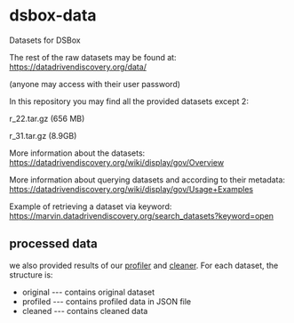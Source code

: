 # dsbox-data
Datasets for DSBox

The rest of the raw datasets may be found at: https://datadrivendiscovery.org/data/

(anyone may access with their user password)

In this repository you may find all the provided datasets except 2:

r_22.tar.gz (656 MB)

r_31.tar.gz (8.9GB)

More information about the datasets: https://datadrivendiscovery.org/wiki/display/gov/Overview

More information about querying datasets and according to their metadata: https://datadrivendiscovery.org/wiki/display/gov/Usage+Examples

Example of retrieving a dataset via keyword: https://marvin.datadrivendiscovery.org/search_datasets?keyword=open

## processed data
we also provided results of our [profiler](https://github.com/usc-isi-i2/dsbox-profiling) and [cleaner](https://github.com/usc-isi-i2/dsbox-cleaning). For each dataset, the structure is:

* original	--- contains original dataset
* profiled	--- contains profiled data in JSON file
* cleaned		--- contains cleaned data

